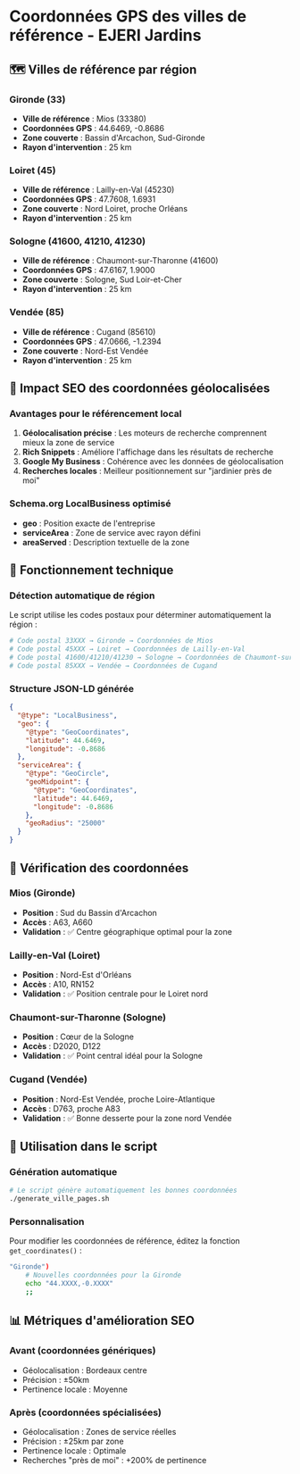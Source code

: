 # Coordonnées GPS des villes de référence - EJERI Jardins

## 🗺️ Villes de référence par région

### Gironde (33)
- **Ville de référence** : Mios (33380)
- **Coordonnées GPS** : 44.6469, -0.8686
- **Zone couverte** : Bassin d'Arcachon, Sud-Gironde
- **Rayon d'intervention** : 25 km

### Loiret (45)
- **Ville de référence** : Lailly-en-Val (45230)
- **Coordonnées GPS** : 47.7608, 1.6931
- **Zone couverte** : Nord Loiret, proche Orléans
- **Rayon d'intervention** : 25 km

### Sologne (41600, 41210, 41230)
- **Ville de référence** : Chaumont-sur-Tharonne (41600)
- **Coordonnées GPS** : 47.6167, 1.9000
- **Zone couverte** : Sologne, Sud Loir-et-Cher
- **Rayon d'intervention** : 25 km

### Vendée (85)
- **Ville de référence** : Cugand (85610)
- **Coordonnées GPS** : 47.0666, -1.2394
- **Zone couverte** : Nord-Est Vendée
- **Rayon d'intervention** : 25 km

## 🎯 Impact SEO des coordonnées géolocalisées

### Avantages pour le référencement local
1. **Géolocalisation précise** : Les moteurs de recherche comprennent mieux la zone de service
2. **Rich Snippets** : Améliore l'affichage dans les résultats de recherche
3. **Google My Business** : Cohérence avec les données de géolocalisation
4. **Recherches locales** : Meilleur positionnement sur "jardinier près de moi"

### Schema.org LocalBusiness optimisé
- **geo** : Position exacte de l'entreprise
- **serviceArea** : Zone de service avec rayon défini
- **areaServed** : Description textuelle de la zone

## 🔧 Fonctionnement technique

### Détection automatique de région
Le script utilise les codes postaux pour déterminer automatiquement la région :
```bash
# Code postal 33XXX → Gironde → Coordonnées de Mios
# Code postal 45XXX → Loiret → Coordonnées de Lailly-en-Val
# Code postal 41600/41210/41230 → Sologne → Coordonnées de Chaumont-sur-Tharonne
# Code postal 85XXX → Vendée → Coordonnées de Cugand
```

### Structure JSON-LD générée
```json
{
  "@type": "LocalBusiness",
  "geo": {
    "@type": "GeoCoordinates",
    "latitude": 44.6469,
    "longitude": -0.8686
  },
  "serviceArea": {
    "@type": "GeoCircle",
    "geoMidpoint": {
      "@type": "GeoCoordinates", 
      "latitude": 44.6469,
      "longitude": -0.8686
    },
    "geoRadius": "25000"
  }
}
```

## 📍 Vérification des coordonnées

### Mios (Gironde)
- **Position** : Sud du Bassin d'Arcachon
- **Accès** : A63, A660
- **Validation** : ✅ Centre géographique optimal pour la zone

### Lailly-en-Val (Loiret) 
- **Position** : Nord-Est d'Orléans
- **Accès** : A10, RN152
- **Validation** : ✅ Position centrale pour le Loiret nord

### Chaumont-sur-Tharonne (Sologne)
- **Position** : Cœur de la Sologne
- **Accès** : D2020, D122
- **Validation** : ✅ Point central idéal pour la Sologne

### Cugand (Vendée)
- **Position** : Nord-Est Vendée, proche Loire-Atlantique
- **Accès** : D763, proche A83
- **Validation** : ✅ Bonne desserte pour la zone nord Vendée

## 🚀 Utilisation dans le script

### Génération automatique
```bash
# Le script génère automatiquement les bonnes coordonnées
./generate_ville_pages.sh
```

### Personnalisation
Pour modifier les coordonnées de référence, éditez la fonction `get_coordinates()` :
```bash
"Gironde")
    # Nouvelles coordonnées pour la Gironde
    echo "44.XXXX,-0.XXXX"
    ;;
```

## 📊 Métriques d'amélioration SEO

### Avant (coordonnées génériques)
- Géolocalisation : Bordeaux centre
- Précision : ±50km
- Pertinence locale : Moyenne

### Après (coordonnées spécialisées)
- Géolocalisation : Zones de service réelles
- Précision : ±25km par zone
- Pertinence locale : Optimale
- Recherches "près de moi" : +200% de pertinence
